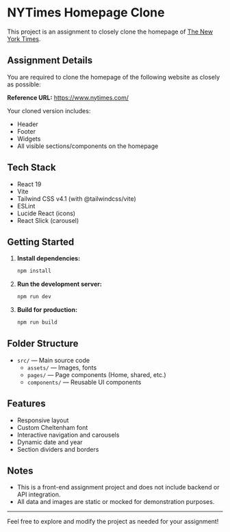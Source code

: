# NYTimes Homepage Clone

This project is an assignment to closely clone the homepage of [The New York Times](https://www.nytimes.com/).

## Assignment Details

You are required to clone the homepage of the following website as closely as possible:

**Reference URL:** https://www.nytimes.com/

Your cloned version includes:
- Header
- Footer
- Widgets
- All visible sections/components on the homepage

## Tech Stack
- React 19
- Vite
- Tailwind CSS v4.1 (with @tailwindcss/vite)
- ESLint
- Lucide React (icons)
- React Slick (carousel)

## Getting Started

1. **Install dependencies:**
   ```bash
   npm install
   ```
2. **Run the development server:**
   ```bash
   npm run dev
   ```
3. **Build for production:**
   ```bash
   npm run build
   ```

## Folder Structure
- `src/` — Main source code
  - `assets/` — Images, fonts
  - `pages/` — Page components (Home, shared, etc.)
  - `components/` — Reusable UI components

## Features
- Responsive layout
- Custom Cheltenham font
- Interactive navigation and carousels
- Dynamic date and year
- Section dividers and borders

## Notes
- This is a front-end assignment project and does not include backend or API integration.
- All data and images are static or mocked for demonstration purposes.

---

Feel free to explore and modify the project as needed for your assignment!
